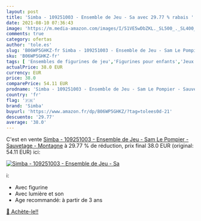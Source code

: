 ```yaml
---
layout: post
title: 'Simba - 109251003 - Ensemble de Jeu - Sa avec 29.77 % rabais '
date: 2021-08-10 07:36:43
image: 'https://m.media-amazon.com/images/I/51VE5wDbZKL._SL500_._SL400_.jpg'
comments: true
category: ofertas
author: 'tole.es'
slug: 'B06WP5GHKZ-fr Simba - 109251003 - Ensemble de Jeu - Sam Le Pompier -...'
sku: 'B06WP5GHKZ-fr'
tags: [ 'Ensembles de figurines de jeu','Figurines pour enfants','Jeux et Jouets','Jeux et jouets','simba', ]
actualPrice: 38.0 EUR
currency: EUR
price: 38.0
comparePrice: 54.11 EUR
prodname: 'Simba - 109251003 - Ensemble de Jeu - Sam Le Pompier - Sauvetage - Montagne'
country: 'fr'
flag: '🇫🇷'
brand: 'Simba'
buyurl: 'https://www.amazon.fr/dp/B06WP5GHKZ/?tag=tolees0d-21'
descuento: '29.77'
average: '38.0'
---
```


C'est en vente [Simba - 109251003 - Ensemble de Jeu - Sam Le Pompier - Sauvetage - Montagne](https://www.amazon.fr/dp/B06WP5GHKZ/?tag=tolees0d-21)  à  29.77 % de réduction, prix final  38.0 EUR (original: 54.11 EUR) ici:

[![Simba - 109251003 - Ensemble de Jeu - Sa](https://m.media-amazon.com/images/I/51VE5wDbZKL._SL500_._SL400_.jpg)](https://www.amazon.fr/dp/B06WP5GHKZ/?tag=tolees0d-21)

ℹ️:

- Avec figurine
- Avec lumière et son
- Age recommandé: à partir de 3 ans

[🛒 Achète-le!!](https://www.amazon.fr/dp/B06WP5GHKZ/?tag=tolees0d-21)

